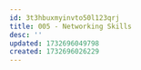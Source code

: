 ```yaml
---
id: 3t3hbuxmyinvto50l123qrj
title: 005 - Networking Skills
desc: ''
updated: 1732696049798
created: 1732696026229
---
```

